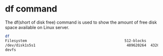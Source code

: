 # df command
The df(short of disk free) command is used to show the amount of free disk space available on Linux server.

```bash
df
Filesystem                                             512-blocks      Used Available Capacity iused      ifree %iused  Mounted on
/dev/disk1s5s1                                          489620264  43205944  39273336    53%  553788 2447547532    0%   /
devfs
```
